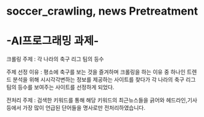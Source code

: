# soccer_crawling, news Pretreatment
# -AI프로그래밍 과제-

크롤링 주제 : 각 나라의 축구 리그 팀의 등수

주제 선정 이유 : 평소에 축구를 보는 것을 즐겨하며 크롤링을 하는 이유 중 하나인 트렌드 분석을 위해 시시각각변하는 정보를 제공하는 사이트를 찾다가 각 나라의 축구 리그 팀의 등수를 보여주는 사이트를 선정하게 되었다.

전처리 주제 : 검색한 키워드를 통해 해당 키워드의 최근뉴스들을 긁어와 헤드라인,기사등에서 가장 많이 언급된 단어들을 명사로만 전처리하였습니다.
